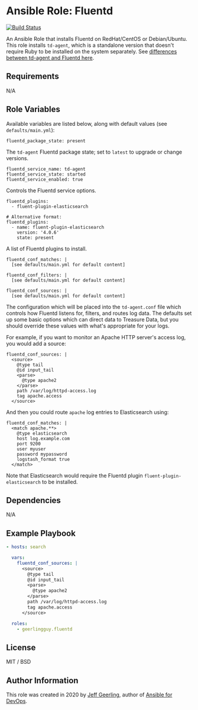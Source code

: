 # Ansible Role: Fluentd

[![Build Status](https://travis-ci.com/geerlingguy/ansible-role-fluentd.svg?branch=master)](https://travis-ci.com/geerlingguy/ansible-role-fluentd)

An Ansible Role that installs Fluentd on RedHat/CentOS or Debian/Ubuntu. This role installs `td-agent`, which is a standalone version that doesn't require Ruby to be installed on the system separately. See [differences between td-agent and Fluentd here](https://www.fluentd.org/faqs).

## Requirements

N/A

## Role Variables

Available variables are listed below, along with default values (see `defaults/main.yml`):

    fluentd_package_state: present

The `td-agent` Fluentd package state; set to `latest` to upgrade or change versions.

    fluentd_service_name: td-agent
    fluentd_service_state: started
    fluentd_service_enabled: true

Controls the Fluentd service options.

    fluentd_plugins:
      - fluent-plugin-elasticsearch

    # Alternative format:
    fluentd_plugins:
      - name: fluent-plugin-elasticsearch
        version: '4.0.6'
        state: present

A list of Fluentd plugins to install.

    fluentd_conf_matches: |
      [see defaults/main.yml for default content]

    fluentd_conf_filters: |
      [see defaults/main.yml for default content]

    fluentd_conf_sources: |
      [see defaults/main.yml for default content]

The configuration which will be placed into the `td-agent.conf` file which controls how Fluentd listens for, filters, and routes log data. The defaults set up some basic options which can direct data to Treasure Data, but you should override these values with what's appropriate for your logs.

For example, if you want to monitor an Apache HTTP server's access log, you would add a source:

    fluentd_conf_sources: |
      <source>
        @type tail
        @id input_tail
        <parse>
          @type apache2
        </parse>
        path /var/log/httpd-access.log
        tag apache.access
      </source>

And then you could route `apache` log entries to Elasticsearch using:

    fluentd_conf_matches: |
      <match apache.**>
        @type elasticsearch
        host log.example.com
        port 9200
        user myuser
        password mypassword
        logstash_format true
      </match>

Note that Elasticsearch would require the Fluentd plugin `fluent-plugin-elasticsearch` to be installed.

## Dependencies

N/A

## Example Playbook

```yaml
- hosts: search

  vars:
    fluentd_conf_sources: |
      <source>
        @type tail
        @id input_tail
        <parse>
          @type apache2
        </parse>
        path /var/log/httpd-access.log
        tag apache.access
      </source>

  roles:
    - geerlingguy.fluentd
```

## License

MIT / BSD

## Author Information

This role was created in 2020 by [Jeff Geerling](https://www.jeffgeerling.com/), author of [Ansible for DevOps](https://www.ansiblefordevops.com/).
